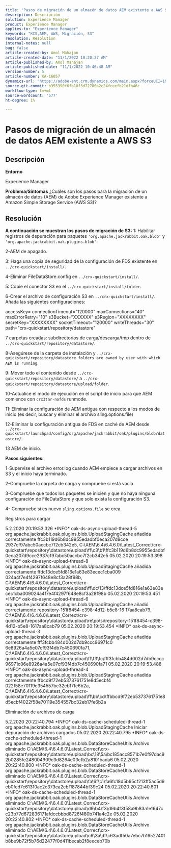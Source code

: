 ```yaml
---
title: "Pasos de migración de un almacén de datos AEM existente a AWS S3"
description: Descripción
solution: Experience Manager
product: Experience Manager
applies-to: "Experience Manager"
keywords: "KCS,AEM, AWS, Migración, S3"
resolution: Resolution
internal-notes: null
bug: false
article-created-by: Amol Mahajan
article-created-date: "11/1/2022 10:20:27 AM"
article-published-by: Amol Mahajan
article-published-date: "11/1/2022 10:46:48 AM"
version-number: 5
article-number: KA-16057
dynamics-url: "https://adobe-ent.crm.dynamics.com/main.aspx?forceUCI=1&pagetype=entityrecord&etn=knowledgearticle&id=41f450c8-ce59-ed11-9561-6045bd006a22"
source-git-commit: b355390f6fb18f3d72780a2c24fceefb21dfb46c
workflow-type: tm+mt
source-wordcount: '577'
ht-degree: 1%

---
```


# Pasos de migración de un almacén de datos AEM existente a AWS S3

## Descripción


<b>Entorno</b>

Experience Manager


<b>Problema/Síntomas</b>
¿Cuáles son los pasos para la migración de un almacén de datos (AEM) de Adobe Experience Manager existente a Amazon Simple Storage Service (AWS S3)?


## Resolución

<b>A continuación se muestran los pasos de migración de S3:</b>
1: Habilitar registros de depuración para paquetes `'org.apache.jackrabbit.oak.blob'` y `'org.apache.jackrabbit.oak.plugins.blob'`.

2-AEM de apagado.

3: Haga una copia de seguridad de la configuración de FDS existente en `../crx-quickstart/install/`.

4-Eliminar FileDataStore.config en `../crx-quickstart/install/`.

5: Copie el conector S3 en el `../crx-quickstart/install/folder`.

6-Crear el archivo de configuración S3 en `../crx-quickstart/install/`. Añada las siguientes configuraciones:

accessKey= connectionTimeout=&quot;120000&quot; maxConnections=&quot;40&quot; maxErrorRetry=&quot;10&quot; s3Bucket=&quot;XXXXXX&quot; s3Region=&quot;XXXXXXXX&quot; secretKey=&quot;XXXXXXXX&quot; socketTimeout=&quot;120000&quot; writeThreads=&quot;30&quot; path=&quot;crx-quickstart/repository/datastore&quot;

7 carpetas creadas: subdirectorios de carga/descarga/tmp dentro de `../crx-quickstart/repository/datastore/`.

8-Asegúrese de la carpeta de instalación y `../crx-quickstart/repository/datastore folders are owned by user with which AEM is running`.

9: Mover todo el contenido desde `../crx-quickstart/repository/datastore/` a `../crx-quickstart/repository/datastore/upload/folder`.

10-Actualice el modo de ejecución en el script de inicio para que AEM comience con `crx3tar-nofds` runmode.

11: Eliminar la configuración de AEM antigua con respecto a los modos de inicio (es decir, buscar y eliminar el archivo sling.options.file)

12-Eliminar la configuración antigua de FDS en caché de AEM desde `../crx-quickstart/launchpad/config/org/apache/jackrabbit/oak/plugins/blob/datastore/`.

13 AEM de inicio.

<b>Pasos siguientes:</b>

1-Supervise el archivo error.log cuando AEM empiece a cargar archivos en S3 y el inicio haya terminado.

2-Compruebe la carpeta de carga y compruebe si está vacía.

3-Compruebe que todos los paquetes se inicien y que no haya ninguna configuración de FileDataStore y que solo exista la configuración S3.

4- Compruebe si es nuevo `sling.options.file` se crea.

Registros para cargar

5.2.2020 20:19:53.326 \*INFO\* oak-ds-async-upload-thread-5 org.apache.jackrabbit.oak.plugins.blob.UploadStagingCache añadida correctamente ffc3b119d6b8dc9955edadbf0eca207d9cce 2937cf97abc50accbc7f2cb342e5, C:\AEM\6.4\6.4.6.0\Latest_Correct\crx-quickstart\repository\datastore\upload\ff\c3\b1\ffc3b119d6b8dc9955edadbf0eca207d9cce2937cf97abc50accbc7f2cb342e5 05.02.2020 20:19:53.398 \*INFO\* oak-ds-async-upload-thread-8 org.apache.jackrabbit.oak.plugins.blob.UploadStagingCache añadida correctamente ffdc13dce5fd816e1a63e83ecec1cba009 024a4f7e4f4297f648e8cf3a28f98b, C:\AEM\6.4\6.4.6.0\Latest_Correct\crx-quickstart\repository\datastore\upload\ff\dc\13\ffdc13dce5fd816e1a63e83ecec1cba009024a4f7e4f4297f648e8cf3a28f98b 05.02.2020 20:19:53.451 \*INFO\* oak-ds-async-upload-thread-6 org.apache.jackrabbit.oak.plugins.blob.UploadStagingCache añadió correctamente repository-151f8454-c398-4d12-b5e8-16 17aa8cab79, C:\AEM\6.4\6.4.6.0\Latest_Correct\crx-quickstart\repository\datastore\upload\re\po\si\repository-151f8454-c398-4d12-b5e8-1617aa8cab79 05.02.2020 20:19:53.454 \*INFO\* oak-ds-async-upload-thread-3 org.apache.jackrabbit.oak.plugins.blob.UploadStagingCache añadida correctamente fff3fcbb484d002d7db9ccc96971c0 6e8926a4a5e07cf93f4db7c450690fa71, C:\AEM\6.4\6.4.6.0\Latest_Correct\crx-quickstart\repository\datastore\upload\ff\f3\fc\fff3fcbb484d002d7db9cccc96971c06e8926a4a5e07cf93f4db7c450690fa71 05.02.2020 20:19:53.488 \*INFO\* oak-ds-async-upload-thread-4 org.apache.jackrabbit.oak.plugins.blob.UploadStagingCache añadida correctamente ffbcd9f72eb5373761751e8d5ecbf4 022f58e70119e354557bc32eb17fe6b2a, C:\AEM\6.4\6.4.6.0\Latest_Correct\crx-quickstart\repository\datastore\upload\ff\bb\cd\ffbbcd9f72eb5373761751e8d5ecbf4022f58e70119e354557bc32eb17fe6b2a

Eliminación de archivos de carga

5.2.2020 20:22:40.794 \*INFO\* oak-ds-cache-scheduled-thread-1 org.apache.jackrabbit.oak.plugins.blob.UploadStagingCache Iniciar depuración de archivos cargados 05.02.2020 20:22:40.795 \*INFO\* oak-ds-cache-scheduled-thread-1 org.apache.jackrabbit.oak.plugins.blob.DataStoreCacheUtils Archivo eliminado C:\AEM\6.4\6.4.6.0\Latest_Correct\crx-quickstart\repository\datastore\upload\bc\18\5a\bc185acc8571b7e0f97dac92b0285fe248004909c3d8264e03cfb2a8101bada6 05.02.2020 20:22:40.800 \*INFO\* oak-ds-cache-scheduled-thread-1 org.apache.jackrabbit.oak.plugins.blob.DataStoreCacheUtils Archivo eliminado C:\AEM\6.4\6.4.6.0\Latest_Correct\crx-quickstart\repository\datastore\upload\fa\6f\c1\fa6fc18d5b95cf213ff5ac5d9eb0fed7c61310ac2c373ca2cbf187844bf39c24 05.02.2020 20:22:40.801 \*INFO\* oak-ds-cache-scheduled-thread-1 org.apache.jackrabbit.oak.plugins.blob.DataStoreCacheUtils Archivo eliminado C:\AEM\6.4\6.4.6.0\Latest_Correct\crx-quickstart\repository\datastore\upload\d9\b4\f3\d9b4f3f58a9b83a1e1647cc23b77d672836171afdccbbbd8726f480b741a4c2e 05.02.2020 20:22:40.802 \*INFO\* oak-ds-cache-scheduled-thread-1 org.apache.jackrabbit.oak.plugins.blob.DataStoreCacheUtils Archivo eliminado C:\AEM\6.4\6.4.6.0\Latest_Correct\crx-quickstart\repository\datastore\upload\c6\3a\df\c63adf50a7ebc7b1652740fb8be9b72f5b76d22477f0d411becab2f8eeceb70b

